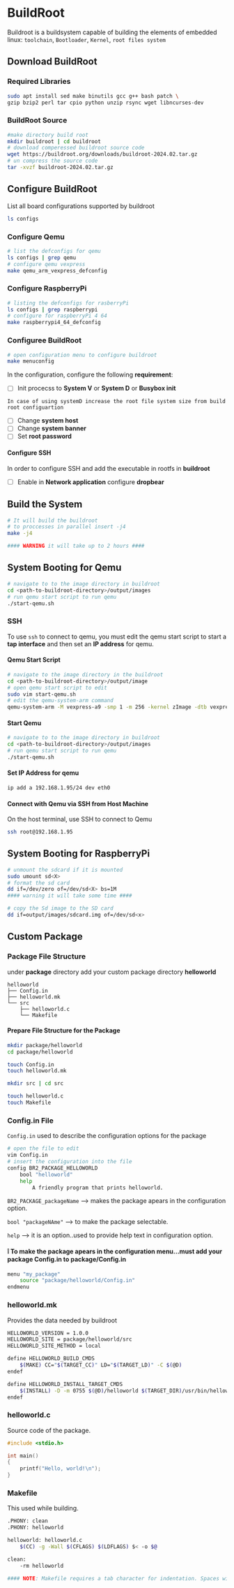 # BuildRoot
Buildroot is a buildsystem capable of building the elements of embedded linux: `toolchain`, `Bootloader`, `Kernel`, `root files system`

## Download BuildRoot
### Required Libraries

```bash
sudo apt install sed make binutils gcc g++ bash patch \
gzip bzip2 perl tar cpio python unzip rsync wget libncurses-dev
```

### BuildRoot Source

```bash
#make directory build root 
mkdir buildroot | cd buildroot
# download comperessed buildroot source code 
wget https://buildroot.org/downloads/buildroot-2024.02.tar.gz
# un compress the source code
tar -xvzf buildroot-2024.02.tar.gz
```

## Configure BuildRoot

List all board configurations supported by buildroot 

```bash
ls configs
```


### Configure Qemu

```bash
# list the defconfigs for qemu
ls configs | grep qemu
# configure qemu vexpress
make qemu_arm_vexpress_defconfig
```

### Configure RaspberryPi

```bash
# listing the defconfigs for rasberryPi
ls configs | grep raspberrypi
# configure for raspberryPi 4 64
make raspberrypi4_64_defconfig
```
### Configuree BuildRoot

```bash
# open configuration menu to configure buildroot
make menuconfig
```

In the configuration, configure the following **requirement**:

- [ ]  Init procecss to **System V** or **System D** or **Busybox init**

`In case of using systemD increase the root file system size from build root configuartion`

- [ ]  Change **system host**
- [ ] Change **system banner**
- [ ]  Set **root password**

#### Configure SSH

In order to configure SSH and add the executable in rootfs in **buildroot**

- [ ]  Enable in **Network application** configure **dropbear**

## Build the System

```bash
# It will build the buildroot 
# to proccesses in parallel insert -j4
make -j4

#### WARNING it will take up to 2 hours ####
```

## System Booting for Qemu

```bash
# navigate to to the image directory in buildroot
cd <path-to-buildroot-directory>/output/images 
# run qemu start script to run qemu
./start-qemu.sh
```
### SSH 
To use `ssh` to connect to qemu, you must edit the qemu start script to start a **tap interface** and then set an **IP address** for qemu.

#### Qemu Start Script
```bash
# navigate to the image directory in the buildroot
cd <path-to-buildroot-directory>/output/image
# open qemu start script to edit
sudo vim start-qemu.sh
# edit the qemu-system-arm command
qemu-system-arm -M vexpress-a9 -smp 1 -m 256 -kernel zImage -dtb vexpress-v2p-ca9.dtb -drive file=rootfs.ext2,if=sd,format=raw -append "console=ttyAMA0,115200 rootwait root=/dev/mmcblk0" -net nic,model=lan9118 -net tap,script=<path-to-tap-script>/qemu-ifup
```

#### Start Qemu

```bash
# navigate to to the image directory in buildroot
cd <path-to-buildroot-directory>/output/images 
# run qemu start script to run qemu
./start-qemu.sh
```

#### Set IP Address for qemu
```bash
ip add a 192.168.1.95/24 dev eth0
```

#### Connect with Qemu via SSH from Host Machine
On the host terminal, use SSH to connect to Qemu
```bash
ssh root@192.168.1.95
```

## System Booting for RaspberryPi

```bash
# unmount the sdcard if it is mounted
sudo umount sd<X>
# format the sd card
dd if=/dev/zero of=/dev/sd<X> bs=1M
#### warning it will take some time ####

# copy the Sd image to the SD card
dd if=output/images/sdcard.img of=/dev/sd<x>
```

## Custom Package

### Package File Structure
under **package** directory add your custom package directory **helloworld**
```
helloworld
├── Config.in
├── helloworld.mk
└── src
    ├── helloworld.c
    └── Makefile
```
#### Prepare File Structure for the Package

```bash
mkdir package/helloworld
cd package/helloworld

touch Config.in
touch helloworld.mk

mkdir src | cd src  

touch helloworld.c
touch Makefile
```
### Config.in File
`Config.in` used to describe the configuration options for the package

```bash
# open the file to edit
vim Config.in
# insert the configuration into the file
config BR2_PACKAGE_HELLOWORLD
    bool "helloworld"
    help
        A friendly program that prints helloworld.
```
`BR2_PACKAGE_packageName` --> makes the package apears in the configuration option.

`bool "packageNAme"` --> to make the package selectable.

`help` --> it is an option..used to provide help text in configuration option. 

#### :grey_exclamation: To make the package apears in the configuration menu...must add your package Config.in to package/Config.in

```bash
menu "my_package"
    source "package/helloworld/Config.in"
endmenu
```

### helloworld.mk
Provides the data needed by buildroot
```bash
HELLOWORLD_VERSION = 1.0.0
HELLOWORLD_SITE = package/helloworld/src
HELLOWORLD_SITE_METHOD = local

define HELLOWORLD_BUILD_CMDS
	$(MAKE) CC="$(TARGET_CC)" LD="$(TARGET_LD)" -C $(@D)
endef

define HELLOWORLD_INSTALL_TARGET_CMDS
	$(INSTALL) -D -m 0755 $(@D)/helloworld $(TARGET_DIR)/usr/bin/helloworld
endef
```

### helloworld.c
Source code of the package.
```c
#include <stdio.h>

int main() 
{
    printf("Hello, world!\n");
}
```

### Makefile
This used while building. 
```bash
.PHONY: clean
.PHONY: helloworld

helloworld: helloworld.c
	$(CC) -g -Wall $(CFLAGS) $(LDFLAGS) $< -o $@

clean:
	-rm helloworld
        
#### NOTE: Makefile requires a tab character for indentation. Spaces will not work. ####
```
